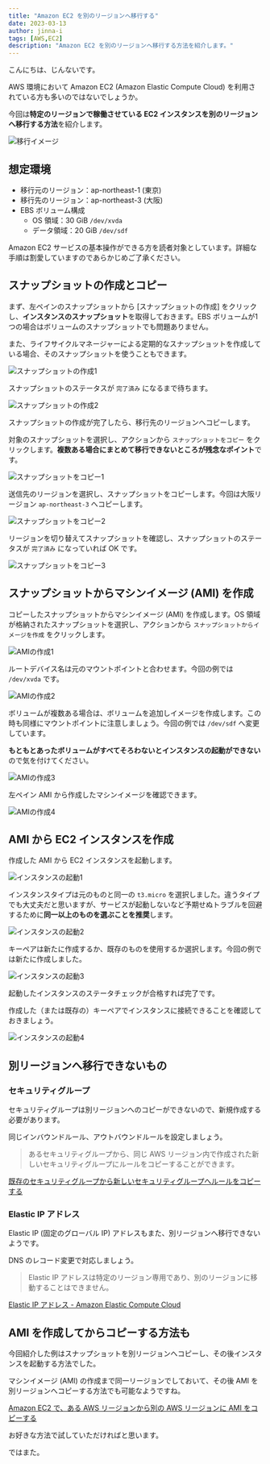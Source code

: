 ```yaml
---
title: "Amazon EC2 を別のリージョンへ移行する"
date: 2023-03-13
author: jinna-i
tags: [AWS,EC2]
description: "Amazon EC2 を別のリージョンへ移行する方法を紹介します。"
---
```


こんにちは、じんないです。

AWS 環境において Amazon EC2 (Amazon Elastic Compute Cloud) を利用されている方も多いのではないでしょうか。

今回は**特定のリージョンで稼働させている EC2 インスタンスを別のリージョンへ移行する方法**を紹介します。

![移行イメージ](images/014.png)

## 想定環境

- 移行元のリージョン：ap-northeast-1 (東京)
- 移行先のリージョン：ap-northeast-3 (大阪)
- EBS ボリューム構成
    - OS 領域：30 GiB `/dev/xvda`
    - データ領域：20 GiB `/dev/sdf`

Amazon EC2 サービスの基本操作ができる方を読者対象としています。詳細な手順は割愛していますのであらかじめご了承ください。

## スナップショットの作成とコピー

まず、左ペインのスナップショットから [スナップショットの作成] をクリックし、**インスタンスのスナップショット**を取得しておきます。EBS ボリュームが1つの場合はボリュームのスナップショットでも問題ありません。

また、ライフサイクルマネージャーによる定期的なスナップショットを作成している場合、そのスナップショットを使うこともできます。

![スナップショットの作成1](images/001.png)

スナップショットのステータスが `完了済み` になるまで待ちます。

![スナップショットの作成2](images/002.png)

スナップショットの作成が完了したら、移行先のリージョンへコピーします。

対象のスナップショットを選択し、アクションから `スナップショットをコピー` をクリックします。**複数ある場合にまとめて移行できないところが残念なポイント**です。

![スナップショットをコピー1](images/003.png)

送信先のリージョンを選択し、スナップショットをコピーします。今回は大阪リージョン `ap-northeast-3` へコピーします。

![スナップショットをコピー2](images/004.png)

リージョンを切り替えてスナップショットを確認し、スナップショットのステータスが `完了済み` になっていれば OK です。

![スナップショットをコピー3](images/005.png)

## スナップショットからマシンイメージ (AMI) を作成

コピーしたスナップショットからマシンイメージ (AMI) を作成します。OS 領域が格納されたスナップショットを選択し、アクションから `スナップショットからイメージを作成` をクリックします。

![AMIの作成1](images/006.png)

ルートデバイス名は元のマウントポイントと合わせます。今回の例では `/dev/xvda` です。

![AMIの作成2](images/007.png)

ボリュームが複数ある場合は、ボリュームを追加しイメージを作成します。この時も同様にマウントポイントに注意しましょう。今回の例では `/dev/sdf` へ変更しています。

**もともとあったボリュームがすべてそろわないとインスタンスの起動ができない**ので気を付けてください。

![AMIの作成3](images/008.png)

左ペイン AMI から作成したマシンイメージを確認できます。

![AMIの作成4](images/009.png)


## AMI から EC2 インスタンスを作成

作成した AMI から EC2 インスタンスを起動します。

![インスタンスの起動1](images/010.png)

インスタンスタイプは元のものと同一の `t3.micro` を選択しました。違うタイプでも大丈夫だと思いますが、サービスが起動しないなど予期せぬトラブルを回避するために**同一以上のものを選ぶことを推奨**します。

![インスタンスの起動2](images/011.png)

キーペアは新たに作成するか、既存のものを使用するか選択します。今回の例では新たに作成しました。

![インスタンスの起動3](images/012.png)

起動したインスタンスのステータチェックが合格すれば完了です。

作成した（または既存の）キーペアでインスタンスに接続できることを確認しておきましょう。

![インスタンスの起動4](images/013.png)

## 別リージョンへ移行できないもの
### セキュリティグループ

セキュリティグループは別リージョンへのコピーができないので、新規作成する必要があります。

同じインバウンドルール、アウトバウンドルールを設定しましょう。

> あるセキュリティグループから、同じ AWS リージョン内で作成された新しいセキュリティグループにルールをコピーすることができます。

[既存のセキュリティグループから新しいセキュリティグループへルールをコピーする](https://aws.amazon.com/jp/premiumsupport/knowledge-center/vpc-copy-security-group-rules/)

### Elastic IP アドレス

Elastic IP (固定のグローバル IP) アドレスもまた、別リージョンへ移行できないようです。

DNS のレコード変更で対応しましょう。

> Elastic IP アドレスは特定のリージョン専用であり、別のリージョンに移動することはできません。

[Elastic IP アドレス - Amazon Elastic Compute Cloud](https://docs.aws.amazon.com/ja_jp/AWSEC2/latest/UserGuide/elastic-ip-addresses-eip.html)

## AMI を作成してからコピーする方法も

今回紹介した例はスナップショットを別リージョンへコピーし、その後インスタンスを起動する方法でした。

マシンイメージ (AMI) の作成まで同一リージョンでしておいて、その後 AMI を別リージョンへコピーする方法でも可能なようですね。

[Amazon EC2 で、ある AWS リージョンから別の AWS リージョンに AMI をコピーする](https://aws.amazon.com/jp/premiumsupport/knowledge-center/copy-ami-region/)

お好きな方法で試していただければと思います。

ではまた。
